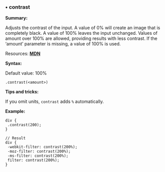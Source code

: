 ### <a name="contrast"></a> &#8226; contrast
**Summary:**

Adjusts the contrast of the input. A value of 0% will create an image that is completely black. A value of 100% leaves the input unchanged. Values of amount over 100% are allowed, providing results with less contrast. If the ‘amount’ parameter is missing, a value of 100% is used.

Resources: **[MDN](https://developer.mozilla.org/en-US/docs/Web/CSS/filter#contrast())**

**Syntax:**

Default value: 100%

    .contrast(<amount>)

**Tips and tricks:**

  If you omit units, `contrast` adds `%` automatically. 
  
**Example:**

    div {
     .contrast(200);
    }
    
    // Result
    div {
     -webkit-filter: contrast(200%);
     -moz-filter: contrast(200%);
     -ms-filter: contrast(200%);
     filter: contrast(200%);
    } 



